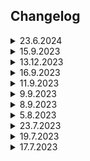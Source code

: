 <h2>Changelog</h2>

<details>
<summary>
23.6.2024
</summary>

- Fixed felling axe animations not triggering idlenotifier
</details>

<details>
<summary>
15.9.2023
</summary>

- Minox bugfix
</details>

<details>
<summary>
13.12.2023
</summary>

- Added: Blackjacking Plugin
</details>

<details>
<summary>
16.9.2023
</summary>

- Added: Fishing Plugin
</details>

<details>
<summary>
11.9.2023
</summary>

- Fixed a weird issue when running compiled .jar in virtual machine (win10)
</details>

<details>
<summary>
9.9.2023
</summary>

- Added: Inventory Tags plugin
</details>

<details>
<summary>
8.9.2023
</summary>

- Added: Advanced Notifications plugin (WIP)
</details>

<details>
<summary>
5.8.2023
</summary>

- Added toggle for marks of grace rendering
</details>

<details>
<summary>
23.7.2023
</summary>

- Added missing mark of grace location to Rellekka rooftops
</details>

<details>
<summary>
19.7.2023
</summary>

Added customization options for:
- Idlenotifiers box size
- Idlenotifiers box X / Y positions
</details>

<details>
<summary>
17.7.2023
</summary>

- Tried to fix a pixel overlap when dot x/y = 0
- Added a few missing marks of grace locations into config
- Added changelog
</details>
